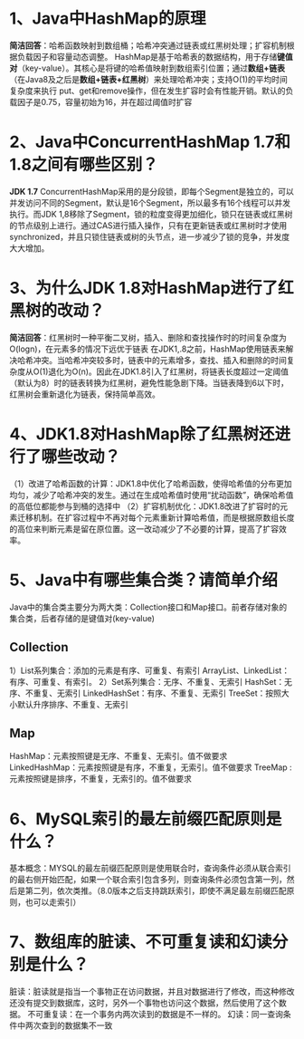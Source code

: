 # 1、Java中HashMap的原理
**简洁回答**：哈希函数映射到数组桶；哈希冲突通过链表或红黑树处理；扩容机制根据负载因子和容量动态调整。
HashMap是基于哈希表的数据结构，用于存储**键值对**（key-value）。其核心是将键的哈希值映射到数组索引位置；通过**数组+链表**（在Java8及之后是**数组+链表+红黑树**）来处理哈希冲突；支持O(1)的平均时间复杂度来执行 put、get和remove操作，但在发生扩容时会有性能开销。默认的负载因子是0.75，容量初始为16，并在超过阈值时扩容

# 2、Java中ConcurrentHashMap 1.7和1.8之间有哪些区别？
**JDK 1.7** ConcurrentHashMap采用的是分段锁，即每个Segment是独立的，可以并发访问不同的Segment，默认是16个Segment，所以最多有16个线程可以并发执行。而JDK 1,8移除了Segment，锁的粒度变得更加细化，锁只在链表或红黑树的节点级别上进行。通过CAS进行插入操作，只有在更新链表或红黑树时才使用synchronized，并且只锁住链表或树的头节点，进一步减少了锁的竞争，并发度大大增加。

# 3、为什么JDK 1.8对HashMap进行了红黑树的改动？
**简洁回答**：红黑树时一种平衡二叉树，插入、删除和查找操作时的时间复杂度为O(logn)，在元素多的情况下远优于链表
在JDK1,.8之前，HashMap使用链表来解决哈希冲突。当哈希冲突较多时，链表中的元素增多，查找、插入和删除的时间复杂度从O(1)退化为O(n)。因此在JDK1.8引入了红黑树，将链表长度超过一定阈值（默认为8）时的链表转换为红黑树，避免性能急剧下降。当链表降到6以下时，红黑树会重新退化为链表，保持简单高效。

# 4、JDK1.8对HashMap除了红黑树还进行了哪些改动？
（1）改进了哈希函数的计算：JDK1.8中优化了哈希函数，使得哈希值的分布更加均匀，减少了哈希冲突的发生。通过在生成哈希值时使用“扰动函数”，确保哈希值的高低位都能参与到桶的选择中
（2）扩容机制优化：JDK1.8改进了扩容时的元素迁移机制。在扩容过程中不再对每个元素重新计算哈希值，而是根据原数组长度的高位来判断元素是留在原位置。这一改动减少了不必要的计算，提高了扩容效率。

# 5、Java中有哪些集合类？请简单介绍
Java中的集合类主要分为两大类：Collection接口和Map接口。前者存储对象的集合类，后者存储的是键值对(key-value)
## Collection
1）List系列集合：添加的元素是有序、可重复、有索引
          ArrayList、LinkedList：有序、可重复、有索引。
2）Set系列集合：无序、不重复、无索引
          HashSet：无序、不重复、无索引
          LinkedHashSet：有序、不重复、无索引
          TreeSet：按照大小默认升序排序、不重复、无索引
## Map
HashMap：元素按照键是无序、不重复、无索引。值不做要求
LinkedHashMap：元素按照键是有序，不重复，无索引。值不做要求
TreeMap :元素按照键是排序，不重复，无索引的。值不做要求

# 6、MySQL索引的最左前缀匹配原则是什么？
基本概念：MYSQL的最左前缀匹配原则是使用联合时，查询条件必须从联合索引的最右侧开始匹配，如果一个联合索引包含多列，则查询条件必须包含第一列，然后是第二列，依次类推。（8.0版本之后支持跳跃索引，即使不满足最左前缀匹配原则，也可以走索引）

# 7、数组库的脏读、不可重复读和幻读分别是什么？
脏读：脏读就是指当一个事物正在访问数据，并且对数据进行了修改，而这种修改还没有提交到数据库，这时，另外一个事物也访问这个数据，然后使用了这个数据。
不可重复读：在一个事务内两次读到的数据是不一样的。
幻读：同一查询条件中两次查到的数据集不一致